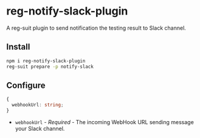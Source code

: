 # reg-notify-slack-plugin

A reg-suit plugin to send notification the testing result to Slack channel.

## Install

```sh
npm i reg-notify-slack-plugin
reg-suit prepare -p notify-slack
```

## Configure

```ts
{
  webhookUrl: string;
}
```

- `webhookUrl` - *Required* - The incoming WebHook URL sending message your Slack channel.
